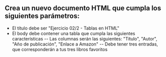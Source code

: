 ## Crea un nuevo documento HTML que cumpla los siguientes parámetros:
- El título debe ser "Ejercicio 02/2 - Tablas en HTML"
- El body debe contener una tabla que cumpla las siguientes características
-- Las columnas serán las siguientes: "Título", "Autor", "Año de publicación", "Enlace a Amazon"
-- Debe tener tres entradas, que corresponderán a tus tres libros favoritos